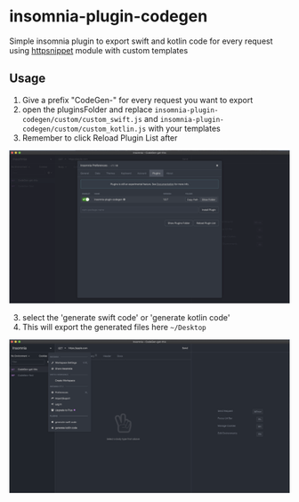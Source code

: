 # insomnia-plugin-codegen
Simple insomnia plugin to export swift and kotlin code for every request using [httpsnippet](https://github.com/Kong/httpsnippet) module
with custom templates

## Usage

1. Give a prefix "CodeGen-" for every request you want to export
2. open the pluginsFolder and replace `insomnia-plugin-codegen/custom/custom_swift.js` and `insomnia-plugin-codegen/custom/custom_kotlin.js` with your templates
3. Remember to click Reload Plugin List after 

![Screenshot](./screenshots/pluginsFolder.png)

3. select the 'generate swift code' or 'generate kotlin code'
4. This will export the generated files  here  `~/Desktop` 

![Screenshot](./screenshots/plugin.png)
